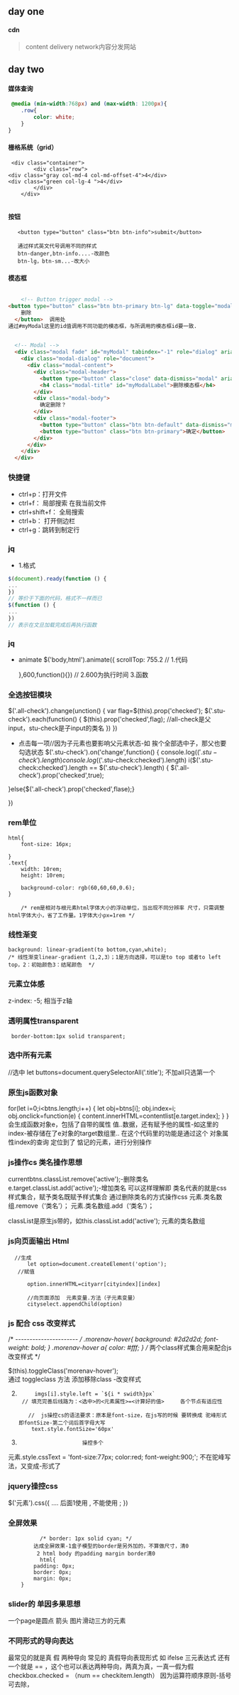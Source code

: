 ﻿## day one

#### cdn
 >content delivery network内容分发网站

## day two
#### 媒体查询
```` css
 @media (min-width:768px) and (max-width: 1200px){
    .row{
        color: white;
    }
}

````
#### 栅格系统（grid）
````
 <div class="container">
        <div class="row">
<div class="gray col-md-4 col-md-offset-4">4</div>
<div class="green col-lg-4 ">4</div>
        </div>
    </div>
    
````
#### 按钮
```` 
   <button type="button" class="btn btn-info">submit</button>

   通过样式英文代号调用不同的样式
   btn-danger,btn-info....-改颜色
   btn-lg，btn-sm...-改大小
````
#### 模态框
```` html

    <!-- Button trigger modal -->
<button type="button" class="btn btn-primary btn-lg" data-toggle="modal" data-target="#myModal">
    删除
  </button>  调用处
通过#myModal这里的id值调用不同功能的模态框，与所调用的模态框id要一致.

  
  <!-- Modal -->
  <div class="modal fade" id="myModal" tabindex="-1" role="dialog" aria-labelledby="myModalLabel">
    <div class="modal-dialog" role="document">
      <div class="modal-content">
        <div class="modal-header">
          <button type="button" class="close" data-dismiss="modal" aria-label="Close"><span aria-hidden="true">&times;</span></button>
          <h4 class="modal-title" id="myModalLabel">删除模态框</h4>
        </div>
        <div class="modal-body">
          确定删除？
        </div>
        <div class="modal-footer">
          <button type="button" class="btn btn-default" data-dismiss="modal">关闭</button>
          <button type="button" class="btn btn-primary">确定</button>
        </div>
      </div>
    </div>
  </div>
```` 
### 快捷键
- ctrl+p：打开文件
- ctrl+f： 局部搜索 在我当前文件
- ctrl+shift+f： 全局搜索
- ctrl+b： 打开侧边栏
- ctrl+g：跳转到制定行

### jq
- 1.格式
```` js
$(document).ready(function () {
...
})
// 等价于下面的代码，格式不一样而已
$(function () {
...
})
// 表示在文旦加载完成后再执行函数
````
### jq
- animate
  $('body,html').animate({
            scrollTop: 755.2   // 1.代码
       
    },600,function(){})      // 2.600为执行时间  3.函数
    
### 全选按钮模块
$('.all-check').change(unction() {
var flag=$(this).prop('checked');
$('.stu-check').each(function() {
$(this).prop('checked',flag);
//all-check是父input，stu-check是子input的类名
})
})

- 点击每一项//因为子元素也要影响父元素状态-如 挨个全部选中子，那父也要勾选状态
$('.stu-check').on('change',function() {
console.log($('.stu-check').length)
console.log($('.stu-check:checked').length)
i($('.stu-check:checked').length == $('.stu-check').length) {
$('.all-check').prop('checked',true);

}else{$('.all-check').prop('checked',flase);}

})


### rem单位
    html{
        font-size: 16px;

    }
    .text{
        width: 10rem;
        height: 10rem;
   
        background-color: rgb(60,60,60,0.6);
    } 
    
        /* rem是相对与根元素html字体大小的浮动单位，当出现不同分辨率 尺寸，只需调整html字体大小，省了工作量。1字体大小px=1rem */


### 线性渐变
    background: linear-gradient(to bottom,cyan,white);
    /* 线性渐变linear-gradient（1,2,3）；1是方向选择，可以是to top 或者to left top，2：初始颜色3：结尾颜色  */
    

    
 ### 元素立体感
 z-index: -5;   相当于z轴

 ### 透明属性transparent
     border-bottom:1px solid transparent;

### 选中所有元素
//选中
let buttons=document.querySelectorAll('.title');
不加all只选第一个


### 原生js函数对象
for(let i=0;i<btns.length;i++) {
    let obj=btns[i];
    obj.index=i;
    obj.onclick=function(e) {
        content.innerHTML=contentlist[e.target.index];
    }
}    会生成函数对象e，包括了自带的属性 值..数据，还有赋予他的属性-如这里的index-被存储在了e对象的target数组里..
在这个代码里的功能是通过这个 对象属性index的查询 定位到了 惦记的元素，进行分别操作

### js操作cs   类名操作思想
   currentbtns.classList.remove('active');-删除类名
   e.target.classList.add('active');-增加类名      可以这样理解即 类名代表的就是css样式集合，赋予类名既赋予样式集合
   通过删除类名的方式操作css
  元素.类名数组.remove（‘类名’）；   元素.类名数组.add（‘类名’）；

   classList是原生js带的，如this.classList.add('active');  元素的类名数组  


   ### js向页面输出 Html
      //生成
          let option=document.createElement('option');
       //赋值
     
          option.innerHTML=cityarr[cityindex][index]
         
          //向页面添加  元素变量.方法（子元素变量）
          cityselect.appendChild(option)
          
 ### js 配合 css 改变样式
 
/* ---------------------- */
.morenav-hover{
    background: #2d2d2d;
    font-weight: bold;
}
.morenav-hover a{
    color: #fff;
}
/* 两个class样式集合用来配合js改变样式 */

 $(this).toggleClass('morenav-hover');   
 通过 toggleclass 方法 添加移除class -改变样式 


 2.          imgs[i].style.left = `${i * swidth}px`  
         // 填充完善后线路为：<选中>的<元素属性>=<计算好的值>     各个节点有适应性 

           //  js操控cs的语法要求：原本是font-size，在js写的时候 要转换成 驼峰形式 即fontSize-第二个词后首字母大写
            text.style.fontSize='60px'
  3.                         操控多个
元素.style.cssText = 'font-size:77px; color:red; font-weight:900;';
不在驼峰写法，又变成-形式了

  ### jquery操控css
  $('元素').css({
    ....
    后面1使用 , 不能使用 ;
  }) 

  ### 全屏效果
              /* border: 1px solid cyan; */
            达成全屏效果-1盒子模型的border是另外加的，不算做尺寸，清0  
             2 html body 的padding margin border清0  
              html{
            padding: 0px;
            border: 0px;
            margin: 0px;
        }       


### slider的 单因多果思想
一个page是圆点 箭头 图片滑动三方的元素  

### 不同形式的导向表达
最常见的就是真 假  两种导向
常见的 真假导向表现形式 如 ifelse 三元表达式
还有一个就是  ==         ，这个也可以表达两种导向，两真为真，一真一假为假
checkbox.checked  =  （num == checkitem.length）   因为运算符顺序原则-括号可去除，